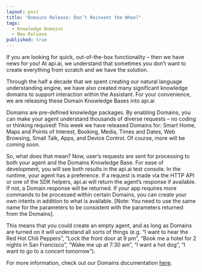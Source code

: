 ```yaml
---
layout: post
title: "Domains Release: Don’t Reinvent the Wheel"
tags: 
  - Knowledge Domains
  - New Release
published: true
---
```


If you are looking for quick, out-of-the-box functionality – then we have news for you!  At api.ai, we understand that sometimes you don’t want to create everything from scratch and we have the solution.


Through the half a decade that we spent creating our natural language understanding engine, we have also created many significant knowledge domains to support interaction within the Assistant. For your convenience, we are releasing these Domain Knowledge Bases into api.ai 


Domains are pre-defined knowledge packages. By enabling Domains, you can make your agent understand thousands of diverse requests – no coding or thinking required!  This week we have released Domains for: Smart Home, Maps and Points of Interest, Booking, Media, Times and Dates, Web Browsing, Small Talk, Apps, and Device Control. Of course, more will be coming soon. 


So, what does that mean?
Now, user’s requests are sent for processing to both your agent and the Domains Knowledge Base. For ease of development, you will see both results in the api.ai test console.  In the runtime, your agent has a preference. If a request is made via the HTTP API or one of the SDK helpers, api.ai will return the agent’s response if available. If not, a Domain response will be returned.
If your app requires more commands to be processed within certain Domains, you can create your own intents in addition to what is available. [Note: You need to use the same name for the  parameters to be consistent with the parameters returned from the Domains].  


This means that you could create an empty agent, and as long as Domains are turned on it will understand all sorts of things (e.g. “I want to hear the Red Hot Chili Peppers”, “Lock the front door at 9 pm”, “Book me a hotel for 2 nights in San Francisco”, “Wake me up at 7:30 am”, “I want a hot dog”, “I want to go to a concert tomorrow”).


For more information, check out our Domains documentation [here](http://api.ai/docs/domains/).


